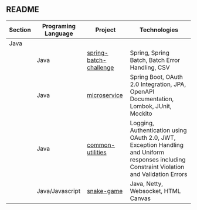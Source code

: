 README
---

Section | Programing Language | Project | Technologies
--- | --- | --- | ---
Java | | | 
| | Java | [spring-batch-challenge](https://github.com/adixsoftware/spring-batch-challenge) | Spring, Spring Batch, Batch Error Handling, CSV
| | Java | [microservice](https://github.com/adixsoftware/microservice) | Spring Boot, OAuth 2.0 Integration, JPA, OpenAPI Documentation, Lombok, JUnit, Mockito
| | Java | [common-utilities](https://github.com/adixsoftware/common-utilities) | Logging, Authentication using OAuth 2.0, JWT, Exception Handling and Uniform responses including Constraint Violation and Validation Errors
| | Java/Javascript | [snake-game](https://github.com/adixsoftware/snake-game) | Java, Netty, Websocket, HTML Canvas
